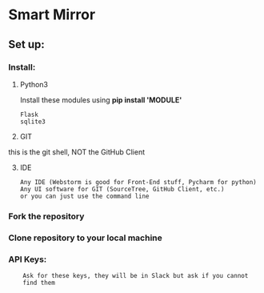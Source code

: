 # **Smart Mirror**

## **Set up:**

### Install:

 1. Python3
 
     Install these modules using **pip install 'MODULE'**
    
        Flask
        sqlite3
        
  2. GIT 
  
  this is the git shell, NOT the GitHub Client
  
  3. IDE
  
         Any IDE (Webstorm is good for Front-End stuff, Pycharm for python)
         Any UI software for GIT (SourceTree, GitHub Client, etc.)
         or you can just use the command line
    
 ### Fork the repository
 
 ### Clone repository to your local machine
    
### API Keys:
        
        Ask for these keys, they will be in Slack but ask if you cannot 
        find them
    
